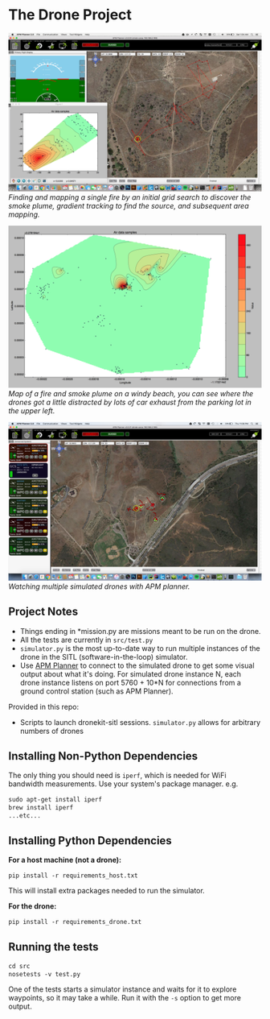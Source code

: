 # The Drone Project

![Finding a single fire](/screenshots/plume_discovery_path.png)
_Finding and mapping a single fire by an initial grid search to discover the smoke plume, gradient tracking to find the source, and subsequent area mapping._

![Distractions](/screenshots/fiesta_island_plot.png)
_Map of a fire and smoke plume on a windy beach, you can see where the drones got a little distracted by lots of car exhaust from the parking lot in the upper left._

![Watching multiple simulated drones with APM planner](/screenshots/top_gun.png)
_Watching multiple simulated drones with APM planner._


## Project Notes
* Things ending in *mission.py are missions meant to be run on the drone. 
* All the tests are currently in ``src/test.py`` 
* ``simulator.py`` is the most up-to-date way to run multiple instances of the drone in the SITL (software-in-the-loop) simulator. 
* Use [APM Planner](http://www.ardupilot.org/planner2/) to connect to the simulated drone to get some visual output about what it's doing. For simulated drone instance N, each drone instance listens on port 5760 + 10*N for connections from a ground control station (such as APM Planner). 


Provided in this repo:
* Scripts to launch dronekit-sitl sessions. `simulator.py` allows for arbitrary numbers of drones 



## Installing Non-Python Dependencies
The only thing you should need is ``iperf``, which is needed for WiFi bandwidth measurements. Use your system's package manager. e.g.

    sudo apt-get install iperf
    brew install iperf 
    ...etc...


## Installing Python Dependencies
**For a host machine (not a drone):**

    pip install -r requirements_host.txt
This will install extra packages needed to run the simulator. 


**For the drone:**

    pip install -r requirements_drone.txt

## Running the tests

    cd src
    nosetests -v test.py 
One of the tests starts a simulator instance and waits for it to explore waypoints, so it may take a while. Run it with the ``-s`` option to get more output. 

